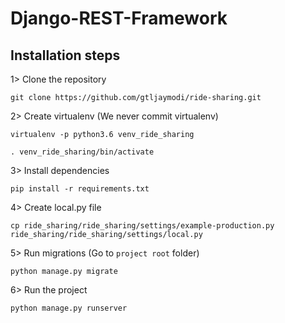 # Django-REST-Framework

## Installation steps

1> Clone the repository

```
git clone https://github.com/gtljaymodi/ride-sharing.git
```

2> Create virtualenv (We never commit virtualenv)

```
virtualenv -p python3.6 venv_ride_sharing

. venv_ride_sharing/bin/activate
```

3> Install dependencies

```
pip install -r requirements.txt
```

4> Create local.py file

```
cp ride_sharing/ride_sharing/settings/example-production.py ride_sharing/ride_sharing/settings/local.py
```

5> Run migrations (Go to `project root` folder)

```
python manage.py migrate
```

6> Run the project

```
python manage.py runserver
```

